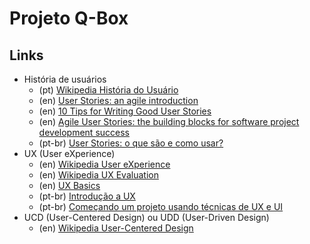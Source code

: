 # [](#header-1) Projeto Q-Box

## [](#header-2) Links

- História de usuários
    - (pt) [Wikipedia História do Usuário](https://pt.wikipedia.org/wiki/História_de_usuário)
    - (en) [User Stories: an agile introduction](http://www.agilemodeling.com/artifacts/userStory.htm)
    - (en) [10 Tips for Writing Good User Stories](http://www.romanpichler.com/blog/10-tips-writing-good-user-stories/)
    - (en) [Agile User Stories: the building blocks for software project development success](https://www.scrumalliance.org/community/articles/2013/september/agile-user-stories)
    - (pt-br) [User Stories: o que são e como usar?](http://blog.myscrumhalf.com/2011/10/user-stories-o-que-sao-como-usar/?lang=en)
- UX (User eXperience)
    - (en) [Wikipedia User eXperience](https://en.wikipedia.org/wiki/User_experience)
    - (en) [Wikipedia UX Evaluation](https://en.wikipedia.org/wiki/User_experience_evaluation)
    - (en) [UX Basics](https://www.usability.gov/what-and-why/user-experience.html)
    - (pt-br) [Introdução a UX](https://talkitbr.com/2015/05/27/introducao-a-ux-experiencia-do-usuario/)
    - (pt-br) [Começando um projeto usando técnicas de UX e UI](https://talkitbr.com/2017/01/04/comecando-um-projeto-usando-tecnicas-de-ux-e-ui/)
- UCD (User-Centered Design) ou UDD (User-Driven Design)
    - (en) [Wikipedia User-Centered Design](https://en.wikipedia.org/wiki/User-centered_design)
